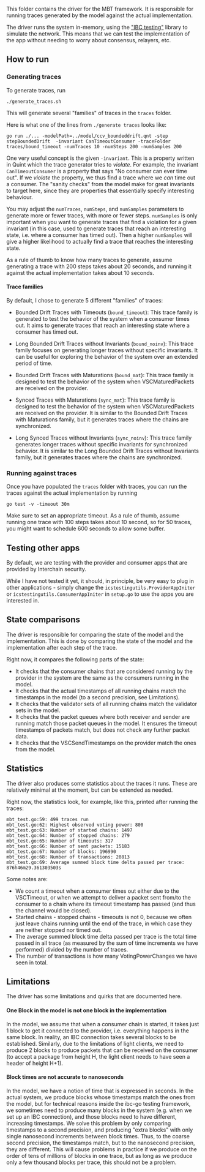 This folder contains the driver for the MBT framework.
It is responsible for running traces generated by the model against the actual implementation.

The driver runs the system in-memory, using the ["IBC testing"](https://github.com/cosmos/ibc-go/tree/release/v7.0.x/testing)
library to simulate the network.
This means that we can test the implementation of the app without needing to worry about consensus, relayers, etc.

## How to run
### Generating traces

To generate traces, run
```
./generate_traces.sh
```

This will generate several "families" of traces in the `traces` folder.

Here is what one of the lines from `./generate traces` looks like:
```
go run ./... -modelPath=../model/ccv_boundeddrift.qnt -step stepBoundedDrift  -invariant CanTimeoutConsumer -traceFolder traces/bound_timeout -numTraces 10 -numSteps 200 -numSamples 200
```

One very useful concept is the given `-invariant`. This is a property written in Quint which the trace generator tries to *violate*.
For example, the invariant `CanTimeoutConsumer` is a property that says "No consumer can ever time out".
If we *violate* the property, we thus find a trace where we *can* time out a consumer.
The "sanity checks" from the model make for great invariants to target here, since they
are properties that essentially specify interesting behaviour.


You may adjust the `numTraces`, `numSteps`, and `numSamples` parameters to generate more or fewer traces,
with more or fewer steps. `numSamples` is only important when you want to generate traces that find a violation
for a given invariant (in this case, used to generate traces that reach an interesting state, i.e. where a consumer has timed out).
Then a higher `numSamples` will give a higher likelihood to actually find a trace that reaches the interesting state.

As a rule of thumb to know how many traces to generate, assume generating a trace with 200 steps takes about 20 seconds, and running it against the actual implementation takes about 10 seconds.

#### Trace families

By default, I chose to generate 5 different "families" of traces:

* Bounded Drift Traces with Timeouts (`bound_timeout`): This trace family is generated to test the behavior of the system when a consumer times out. It aims to generate traces that reach an interesting state where a consumer has timed out.

* Long Bounded Drift Traces without Invariants (`bound_noinv`): This trace family focuses on generating longer traces without specific invariants. It can be useful for exploring the behavior of the system over an extended period of time.

* Bounded Drift Traces with Maturations (`bound_mat`): This trace family is designed to test the behavior of the system when VSCMaturedPackets are received on the provider.

* Synced Traces with Maturations (`sync_mat`): This trace family is designed to test the behavior of the system when VSCMaturedPackets are received on the provider. It is similar to the Bounded Drift Traces with Maturations family, but it generates traces where the chains are synchronized.

* Long Synced Traces without Invariants (`sync_noinv`): This trace family generates longer traces without specific invariants for synchronized behavior. It is similar to the Long Bounded Drift Traces without Invariants family, but it generates traces where the chains are synchronized.


### Running against traces

Once you have populated the `traces` folder with traces, you can run the traces against the actual implementation
by running 

```
go test -v -timeout 30m
```

Make sure to set an appropriate timeout.
As a rule of thumb, assume running one trace with 100 steps takes about 10 second,
so for 50 traces, you might want to schedule 600 seconds to allow some buffer.

## Testing other apps

By default, we are testing with the provider and consumer apps that are provided by Interchain security.

While I have not tested it yet, it should, in principle, be very easy to plug in other applications -
simply change the `icstestingutils.ProviderAppIniter` or `icstestingutils.ConsumerAppIniter` in `setup.go`
to use the apps you are interested in.

## State comparisons

The driver is responsible for comparing the state of the model and the implementation.
This is done by comparing the state of the model and the implementation after each step of the trace.

Right now, it compares the following parts of the state:
* It checks that the consumer chains that are considered running by the provider in the system are the same as the consumers running in the model.
* It checks that the actual timestamps of all running chains match the timestamps in the model (to a second precision, see Limitations).
* It checks that the validator sets of all running chains match the validator sets in the model.
* It checks that the packet queues where both receiver and sender are running match those packet queues in the model.
It ensures the timeout timestamps of packets match, but does not check any further packet data.
* It checks that the VSCSendTimestamps on the provider match the ones from the model.

## Statistics

The driver also produces some statistics about the traces it runs.
These are relatively minimal at the moment, but can be extended as needed.

Right now, the statistics look, for example, like this, printed after running the traces:
```
mbt_test.go:59: 499 traces run
mbt_test.go:62: Highest observed voting power: 800
mbt_test.go:63: Number of started chains: 1497
mbt_test.go:64: Number of stopped chains: 279
mbt_test.go:65: Number of timeouts: 317
mbt_test.go:66: Number of sent packets: 15183
mbt_test.go:67: Number of blocks: 196990
mbt_test.go:68: Number of transactions: 20813
mbt_test.go:69: Average summed block time delta passed per trace: 876h46m29.361303503s
```

Some notes are:
* We count a timeout when a consumer times out either due to the VSCTimeout, or when we attempt to deliver a packet sent from/to the consumer to a chain where its timeout timestamp has passed (and thus the channel would be closed).
* Started chains - stopped chains - timeouts is not 0, because we often just leave chains running until the end of the trace, in which case they are neither stopped nor timed out.
* The average summed block time delta passed per trace is the total time passed in all trace (as measured by the sum of time increments we have performed) divided by the number of traces.
* The number of transactions is how many VotingPowerChanges we have seen in total.

## Limitations

The driver has some limitations and quirks that are documented here.

#### One Block in the model is not one block in the implementation
In the model, we assume that when a consumer chain is started,
it takes just 1 block to get it connected to the provider, i.e. everything happens in the same block.
In reality, an IBC connection takes several blocks to be established.
Similarly, due to the limitations of light clients, we need to produce 2 blocks
to produce packets that can be received on the consumer (to accept a package from height H, the light client
needs to have seen a header of height H+1).

#### Block times are not accurate to nanoseconds

In the model, we have a notion of time that is expressed in seconds.
In the actual system, we produce blocks whose timestamps match the ones from the model,
but for technical reasons inside the ibc-go testing framework, we sometimes need to produce many
blocks in the system (e.g. when we set up an IBC connection), and those blocks need
to have different, increasing timestamps.
We solve this problem by only comparing timestamps to a second precision, and
producing "extra blocks" with only single nanosecond increments between block times.
Thus, to the coarse second precision, the timestamps match, but to the nanosecond precision,
they are different.
This will cause problems in practice if we produce on the order of tens of millions of blocks in one trace,
but as long as we produce only a few thousand blocks per trace, this should not be a problem.